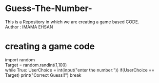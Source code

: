 # Guess-The-Number-
This is a Repository in which we are creating a game based CODE.
<br>
Author : IMAMA EHSAN

# creating a game code

import random 
<br>
Target = random.randint(1,100)
<br>
while True:
    UserChoice = int(input("enter the number:"))
    if(UserChoice == Target)
        print("Correct Guess!!")
        break





